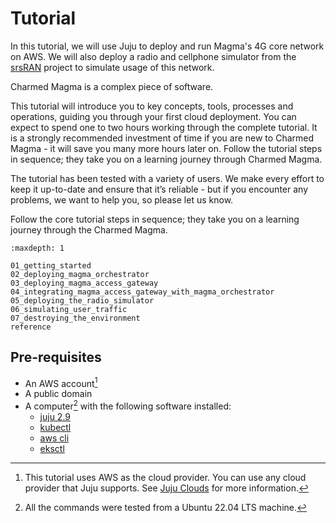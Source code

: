 # Tutorial

In this tutorial, we will use Juju to deploy and run Magma's 4G core network on AWS. We will also
deploy a radio and cellphone simulator from the [srsRAN](https://www.srslte.com/) project to
simulate usage of this network.

Charmed Magma is a complex piece of software.

This tutorial will introduce you to key concepts, tools, processes and
operations, guiding you through your first cloud deployment.
You can expect to spend one to two hours working through the complete
tutorial. It is a strongly recommended investment of time if you are new to
Charmed Magma - it will save you many more hours later on. Follow the
tutorial steps in sequence; they take you on a learning journey through Charmed Magma.

The tutorial has been tested with a variety of users. We make every effort to
keep it up-to-date and ensure that it’s reliable - but if you encounter any
problems, we want to help you, so please let us know.

Follow the core tutorial steps in sequence; they take you on a learning
journey through the Charmed Magma.

```{toctree}
:maxdepth: 1

01_getting_started
02_deploying_magma_orchestrator
03_deploying_magma_access_gateway
04_integrating_magma_access_gateway_with_magma_orchestrator
05_deploying_the_radio_simulator
06_simulating_user_traffic
07_destroying_the_environment
reference
```

## Pre-requisites

* An AWS account[^1]
* A public domain
* A computer[^2] with the following software installed:
   * [juju 2.9](https://juju.is/docs/olm/install-juju)
   * [kubectl](https://kubernetes.io/docs/tasks/tools/)
   * [aws cli](https://docs.aws.amazon.com/cli/latest/userguide/getting-started-install.html)
   * [eksctl](https://docs.aws.amazon.com/eks/latest/userguide/eksctl.html)

[^1]: This tutorial uses AWS as the cloud provider. You can use any cloud provider that Juju supports. See [Juju Clouds](https://juju.is/docs/olm/juju-supported-clouds) for more information.
[^2]: All the commands were tested from a Ubuntu 22.04 LTS machine.
